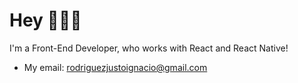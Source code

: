 # Hey 👨🏽‍💻

I'm a Front-End Developer, who works with React and React Native!
* My email: rodriguezjustoignacio@gmail.com

